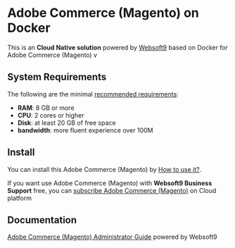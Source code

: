 # Adobe Commerce (Magento) on Docker  

This is an **Cloud Native solution** powered by [Websoft9](https://www.websoft9.com) based on Docker for Adobe Commerce (Magento) v

## System Requirements

The following are the minimal [recommended requirements](https://devdocs.magento.com/cloud/docker/docker-development.html#prerequisites):

* **RAM**: 8 GB or more
* **CPU**: 2 cores or higher
* **Disk**: at least 20 GB of free space
* **bandwidth**: more fluent experience over 100M  

## Install

You can install this Adobe Commerce (Magento) by [How to use it?](https://github.com/Websoft9/docker-library#how-to-use-it).   

If you want use Adobe Commerce (Magento) with **Websoft9 Business Support** free, you can [subscribe Adobe Commerce (Magento)](https://www.websoft9.com/apps) on Cloud platform

## Documentation

[Adobe Commerce (Magento) Administrator Guide](https://support.websoft9.com/docs/magento) powered by Websoft9
